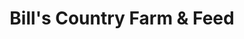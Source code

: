 ---
title: "Bill's Country Farm & Feed"
url: /enumclaw/bills-country-farm-and-feed/
shop: garden centre
---
